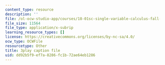 ```yaml
---
content_type: resource
description: ''
file: /ol-ocw-studio-app/courses/18-01sc-single-variable-calculus-fall-2010/dd92b5f9ef7a8286fc1b72ae64eb1286_aeQA5d3gZTI.srt
file_size: 11564
file_type: application/x-subrip
learning_resource_types: []
license: https://creativecommons.org/licenses/by-nc-sa/4.0/
ocw_type: OCWFile
resourcetype: Other
title: 3play caption file
uid: dd92b5f9-ef7a-8286-fc1b-72ae64eb1286
---
```

